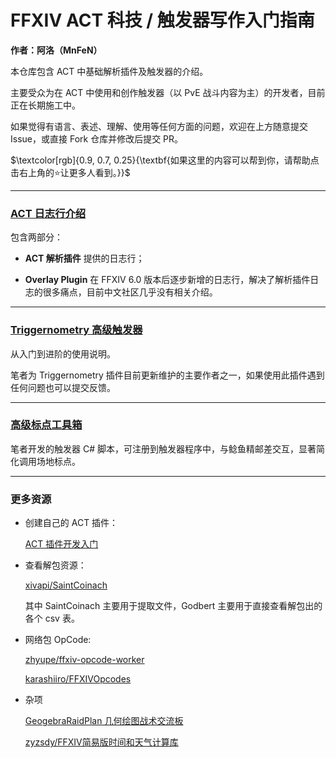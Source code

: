 # FFXIV ACT 科技 / 触发器写作入门指南

**作者：阿洛（MnFeN）**

本仓库包含 ACT 中基础解析插件及触发器的介绍。

主要受众为在 ACT 中使用和创作触发器（以 PvE 战斗内容为主）的开发者，目前正在长期施工中。

如果觉得有语言、表述、理解、使用等任何方面的问题，欢迎在上方随意提交 Issue，或直接 Fork 仓库并修改后提交 PR。

$`\textcolor[rgb]{0.9, 0.7, 0.25}{\textbf{如果这里的内容可以帮到你，请帮助点击右上角的⭐让更多人看到。}}`$

---

### [ACT 日志行介绍](7.0%20ACT%20%E6%97%A5%E5%BF%97%E6%8C%87%E5%8D%97.md)

包含两部分：

- **ACT 解析插件** 提供的日志行；

- **Overlay Plugin** 在 FFXIV 6.0 版本后逐步新增的日志行，解决了解析插件日志的很多痛点，目前中文社区几乎没有相关介绍。

---

### [Triggernometry 高级触发器](Triggernometry%20触发器写作指南)

从入门到进阶的使用说明。

笔者为 Triggernometry 插件目前更新维护的主要作者之一，如果使用此插件遇到任何问题也可以提交反馈。

---

### [高级标点工具箱](高级标点工具箱%20AdvWm)

笔者开发的触发器 C# 脚本，可注册到触发器程序中，与鲶鱼精邮差交互，显著简化调用场地标点。

---

### 更多资源

- 创建自己的 ACT 插件：

  [ACT 插件开发入门](https://www.lotlab.org/2022/02/06/ffxiv-act-plugin-development-introduce/)

- 查看解包资源：

  [xivapi/SaintCoinach](https://github.com/xivapi/SaintCoinach)

  其中 SaintCoinach 主要用于提取文件，Godbert 主要用于直接查看解包出的各个 csv 表。

- 网络包 OpCode:

  [zhyupe/ffxiv-opcode-worker](https://github.com/zhyupe/ffxiv-opcode-worker/blob/master/cn-opcodes.csv)

  [karashiiro/FFXIVOpcodes](https://github.com/karashiiro/FFXIVOpcodes/blob/master/opcodes.json)

- 杂项

  [GeogebraRaidPlan 几何绘图战术交流板](https://www.geogebra.org/classic/xsmvduhu)

  [zyzsdy/FFXIV简易版时间和天气计算库](https://gist.github.com/zyzsdy/ecf41a4cc04e2f95839a72291a207347)

